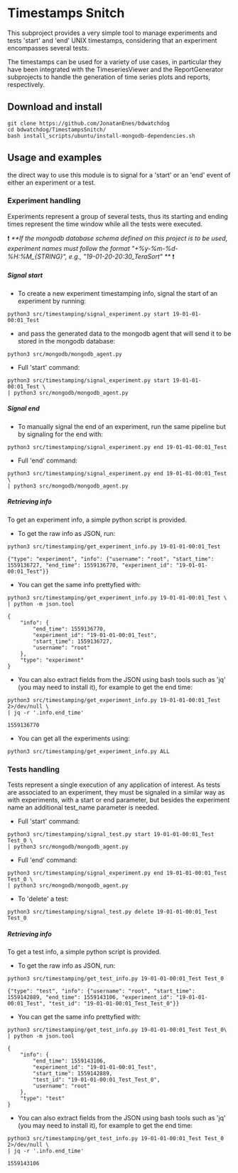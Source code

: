 # Timestamps Snitch
This subproject provides a very simple tool to manage 
experiments and tests 'start' and 'end' UNIX timestamps, 
considering that an experiment encompasses several tests.

The timestamps can be used for a variety of use cases, in particular
they have been integrated with the TimeseriesViewer and the 
ReportGenerator subprojects to handle the generation of time series plots
and reports, respectively.

## Download and install
```
git clone https://github.com/JonatanEnes/bdwatchdog
cd bdwatchdog/TimestampsSnitch/
bash install_scripts/ubuntu/install-mongodb-dependencies.sh
```
## Usage and examples

the direct way to use this module is to signal for a 'start' or an 
'end' event of either an experiment or a test. 

### Experiment handling
Experiments represent a group of several tests, thus its starting 
and ending times represent the time window while all the tests 
were executed.

:exclamation: _**If the mongodb database schema defined on this 
project is to be used, experiment names must follow the format 
"+%y-%m-%d-%H:%M\_{STRING}", e.g., "19-01-20-20:30_TeraSort" 
**_ :exclamation:


##### Signal start
* To create a new experiment timestamping info, signal the start of an experiment by running:
```
python3 src/timestamping/signal_experiment.py start 19-01-01-00:01_Test

```
* and pass the generated data to the mongodb agent that will send it to be stored in the mongodb database:
```
python3 src/mongodb/mongodb_agent.py

```
* Full 'start' command:
```
python3 src/timestamping/signal_experiment.py start 19-01-01-00:01_Test \
| python3 src/mongodb/mongodb_agent.py

```

##### Signal end

* To manually signal the end of an experiment, run the same pipeline but by signaling for the end with:
```
python3 src/timestamping/signal_experiment.py end 19-01-01-00:01_Test

```
* Full 'end' command:
```
python3 src/timestamping/signal_experiment.py end 19-01-01-00:01_Test \
| python3 src/mongodb/mongodb_agent.py

```


##### Retrieving info
To get an experiment info, a simple python script is provided.
* To get the raw info as JSON, run:
```
python3 src/timestamping/get_experiment_info.py 19-01-01-00:01_Test
```
```
{"type": "experiment", "info": {"username": "root", "start_time": 1559136727, "end_time": 1559136770, "experiment_id": "19-01-01-00:01_Test"}}
```
* You can get the same info prettyfied with:
```
python3 src/timestamping/get_experiment_info.py 19-01-01-00:01_Test \
| python -m json.tool
```
```
{
    "info": {
        "end_time": 1559136770,
        "experiment_id": "19-01-01-00:01_Test",
        "start_time": 1559136727,
        "username": "root"
    },
    "type": "experiment"
}

```
* You can also extract fields from the JSON using bash tools such as 'jq' (you may need to install it), for example to get the end time:
```
python3 src/timestamping/get_experiment_info.py 19-01-01-00:01_Test 2>/dev/null \
| jq -r '.info.end_time'
```
```
1559136770
```

* You can get all the experiments using:
```
python3 src/timestamping/get_experiment_info.py ALL
```


### Tests handling
Tests represent a single execution of any application of interest. As tests are associated to an experiment, they must be signaled in a similar way as with experiments, with a start or end parameter, but besides the experiment name an additional test_name parameter is needed.

* Full 'start' command:
```
python3 src/timestamping/signal_test.py start 19-01-01-00:01_Test Test_0 \
| python3 src/mongodb/mongodb_agent.py

```

* Full 'end' command:
```
python3 src/timestamping/signal_experiment.py end 19-01-01-00:01_Test Test_0 \
| python3 src/mongodb/mongodb_agent.py

```

* To 'delete' a test:
```
python3 src/timestamping/signal_test.py delete 19-01-01-00:01_Test Test_0
```



##### Retrieving info
To get a test info, a simple python script is provided.
* To get the raw info as JSON, run:
```
python3 src/timestamping/get_test_info.py 19-01-01-00:01_Test Test_0
```
```
{"type": "test", "info": {"username": "root", "start_time": 1559142889, "end_time": 1559143106, "experiment_id": "19-01-01-00:01_Test", "test_id": "19-01-01-00:01_Test_Test_0"}}
```
* You can get the same info prettyfied with:
```
python3 src/timestamping/get_test_info.py 19-01-01-00:01_Test Test_0\
| python -m json.tool
```
```
{
    "info": {
        "end_time": 1559143106,
        "experiment_id": "19-01-01-00:01_Test",
        "start_time": 1559142889,
        "test_id": "19-01-01-00:01_Test_Test_0",
        "username": "root"
    },
    "type": "test"
}

```
* You can also extract fields from the JSON using bash tools such as 'jq' (you may need to install it), for example to get the end time:
```
python3 src/timestamping/get_test_info.py 19-01-01-00:01_Test Test_0 2>/dev/null \
| jq -r '.info.end_time'
```
```
1559143106
```